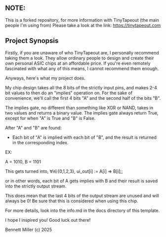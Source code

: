 ## NOTE:

This is a forked repository, for more information with TinyTapeout (the main people I'm using from)
Please take a look at the link:
https://tinytapeout.com

## Project Synopsis

Firstly, if you are unaware of who TinyTapeout are, I personally recommend taking them a look.
They allow ordinary people to design and create their own personal ASIC chips at an affordable price.
If you're even remotely fascinated with what any of this means, I cannot recommend them enough.

Anyways, here's what my project does.

My chip design takes all the 8 bits of the strictly input pins, and makes 2-4 bit values to then do
an "implies" operation on. For the sake of convenience, we'll call the first 4 bits "A" and the 
second half of the bits "B".

The implies gate, no different than something like XOR or NAND, takes in two values and returns
a binary value. The implies gate always return True, except for when "A" is True and "B" is False.

After "A" and "B" are found:
- Each bit of "A" is implied with each bit of "B", and the result is returned in the corresponding index.

EX:

A = 1010, B = 1101

This gets turned into,
∀i∈{0,1,2,3}, ui_out[i] := A[i] => B[i];; 

or in other words, each bit of A gets implies with B and their result is saved into the 
strictly output stream.

This does mean that the last 4 bits of the output stream are unused and will always be 0!
Be sure that this is considered when using this chip.

For more details, look into the info.md in the docs directory of this template.

I hope I inspired you! Good luck out there!

Bennett Miller (c) 2025
